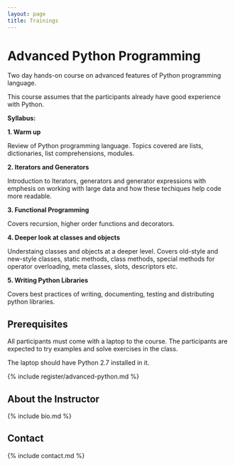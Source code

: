 ```yaml
---
layout: page
title: Trainings
---
```


# Advanced Python Programming

Two day hands-on course on advanced features of Python programming language. 

This course assumes that the participants already have good experience with Python.

[1]: http://anandology.com/python-practice-book/

**Syllabus:**

**1. Warm up**

Review of Python programming language. Topics covered are lists, dictionaries,
list comprehensions, modules.

**2. Iterators and Generators**

Introduction to Iterators, generators and generator expressions with emphesis
on working with large data and how these techiques help code more readable.

**3. Functional Programming**

Covers recursion, higher order functions and decorators.

**4. Deeper look at classes and objects**

Understaing classes and objects at a deeper level. Covers old-style and
new-style classes, static methods, class methods, special methods for operator
overloading, meta classes, slots, descriptors etc. 

**5. Writing Python Libraries**

Covers best practices of writing, documenting, testing and distributing python libraries.

## Prerequisites

All participants must come with a laptop to the course. The participants are
expected to try examples and solve exercises in the class.

The laptop should have Python 2.7 installed in it.

{% include register/advanced-python.md %}

## About the Instructor

{% include bio.md %}

## Contact

{% include contact.md %}

